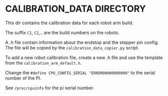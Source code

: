 # CALIBRATION_DATA DIRECTORY

This dir contains the calibration data for each robot arm build.

The suffix `C1`, `C2`,.. are the build numbers on the robots.

A .h file contain information about the endstop and the stepper pin config.
The file will be copied by the `calibration_data_copier.py` script.

To  add a new robot calibration file, create a new .h file and use the template from the 
`calibration_arm_default.h`.

Change the  `#define CPU_CONFIG_SERIAL "ERROR00000000000"` to the serial number of the PI.

See `/proc/cpuinfo` for the pi serial number.

